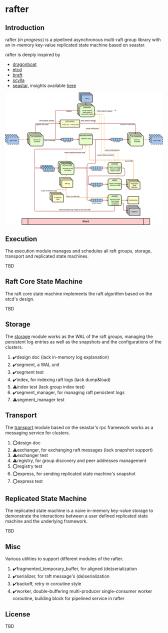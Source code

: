 # rafter

## Introduction

rafter (*in progress*) is a pipelined asynchronous multi-raft group library with an in-memory key-value replicated state machine based on seastar.

rafter is deeply inspired by

- [dragonboat](https://github.com/lni/dragonboat)
- [etcd](https://github.com/etcd-io/etcd)
- [braft](https://github.com/baidu/braft)
- [scylla](https://github.com/scylladb/scylla)
- [seastar](https://github.com/scylladb/seastar), insights
  available [here](https://github.com/JasonYuchen/notes/tree/master/seastar)

![rafter](rafter.drawio.png)

## Execution

The execution module manages and schedules all raft groups, storage, transport and replicated state machines.

TBD

## Raft Core State Machine

The raft core state machine implements the raft algorithm based on the etcd's design.

TBD

## Storage

The [storage](storage/README.md) module works as the WAL of the raft groups, managing the persistent log entries as well
as the snapshots and the configurations of the clusters.

1. ✔️design doc (lack in-memory log explanation)
2. ✔️segment, a WAL unit
3. ✔️segment test
4. ✔️index, for indexing raft logs (lack dump&load)
5. ⚠️index test (lack group index test)
6. ✔️segment_manager, for managing raft persistent logs
7. ⚠️segment_manager test

## Transport

The [transport](transport/README.md) module based on the seastar's rpc framework works as a messaging service for
clusters.

1. ⭕design doc
2. ⚠️exchanger, for exchanging raft messages (lack snapshot support)
3. ⚠️exchanger test
4. ⚠️registry, for group discovery and peer addresses management
5. ⭕registry test
6. ⭕express, for sending replicated state machine's snapshot
7. ⭕express test

## Replicated State Machine

The replicated state machine is a naive in-memory key-value storage to demonstrate the interactions between a user
defined replicated state machine and the underlying framework.

TBD

## Misc

Various utilities to support different modules of the rafter.

1. ✔️fragmented_temporary_buffer, for aligned (de)serialization
2. ✔️serializer, for raft message's (de)serialization
3. ✔️backoff, retry in coroutine style
4. ✔️worker, double-buffering multi-producer single-consumer worker coroutine, building block for pipelined service in
   rafter

## License

TBD
